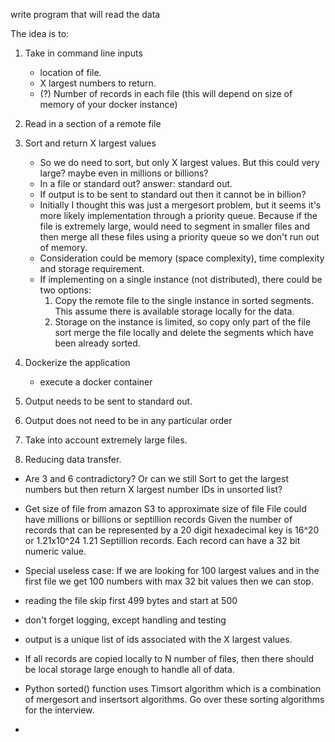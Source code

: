 write program that will read the data

The idea is to:
1. Take in command line inputs
    * location of file.
    * X largest numbers to return. 
    * (?) Number of records in each file (this will depend on size of memory of your docker instance)
2. Read in a section of a remote file

3. Sort and return X largest values
    * So we do need to sort, but only X largest values. But this could very large? maybe even in millions or billions?
    * In a file or standard out? answer: standard out.  
    * If output is to be sent to standard out then it cannot be in billion?
    * Initially I thought this was just a mergesort problem, but it seems it's more likely implementation through a priority queue. 
    Because if the file is extremely large, would need to segment in smaller files and then merge all these files using a priority queue so we don't run out of memory. 
    * Consideration could be memory (space complexity), time complexity and storage requirement. 
    * If implementing on a single instance (not distributed), there could be two options:
        1. Copy the remote file to the single instance in sorted segments.  This assume there is available storage locally for the data.
        2. Storage on the instance is limited, so copy only part of the file sort merge the file locally and delete the segments which have been already sorted. 

4. Dockerize the application
    * execute a docker container 

5. Output needs to be sent to standard out.

6. Output does not need to be in any particular order

7. Take into account extremely large files.

8. Reducing data transfer.

* Are 3 and 6 contradictory? 
Or can we still Sort to get the largest numbers but then return X largest number IDs in unsorted list?

* Get size of file from amazon S3 to approximate size of file
File could have millions or billions or septillion records
Given the number of records that can be represented by a 20 digit hexadecimal key is 16^20 or 1.21x10^24
1.21 Septillion records. 
Each record can have a 32 bit numeric value.  

* Special useless case: If we are looking for 100 largest values and in the first file we get 100 numbers with max 32 bit values then we can stop. 

* reading the file skip first 499 bytes and start at 500

* don't forget logging, except handling and testing

* output is a unique list of ids associated with the X largest values.

* If all records are copied locally to N number of files, then there should be local storage large enough to handle all of data. 

* Python sorted() function uses Timsort algorithm which is a combination of mergesort and insertsort algorithms.  Go over these sorting algorithms for the interview.

* 
